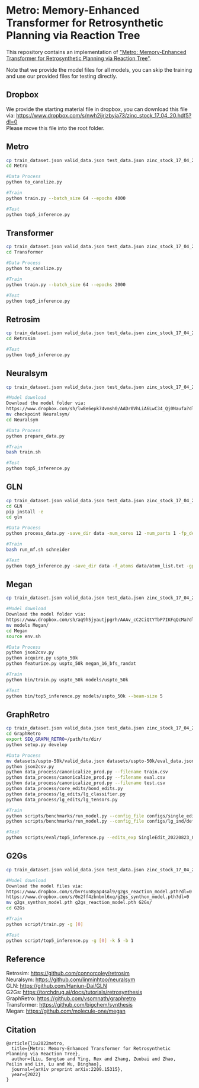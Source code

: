 # Metro: Memory-Enhanced Transformer for Retrosynthetic Planning via Reaction Tree  

This repository contains an implementation of ["Metro: Memory-Enhanced Transformer for Retrosynthetic Planning via Reaction Tree"](https://arxiv.org/pdf/2209.15315.pdf).  

Note that we provide the model files for all models, you can skip the training and use our provided files for testing directly.  



## Dropbox 

We provide the starting material file in dropbox, you can download this file via: 
https://www.dropbox.com/s/nwh2ijrjzbyia73/zinc_stock_17_04_20.hdf5?dl=0  
Please move this file into the root folder.  




## Metro 
```bash
cp train_dataset.json valid_data.json test_data.json zinc_stock_17_04_20.hdf5 Metro/  
cd Metro  

#Data Process  
python to_canolize.py  

#Train 
python train.py --batch_size 64 --epochs 4000  

#Test 
python top5_inference.py  
```



## Transformer  
```bash
cp train_dataset.json valid_data.json test_data.json zinc_stock_17_04_20.hdf5 Transformer/  
cd Transformer  

#Data Process  
python to_canolize.py  

#Train  
python train.py --batch_size 64 --epochs 2000  

#Test  
python top5_inference.py  
```



## Retrosim  
```bash
cp train_dataset.json valid_data.json test_data.json zinc_stock_17_04_20.hdf5 Retrosim/  
cd Retrosim  

#Test
python top5_inference.py  
```



## Neuralsym  
```bash
cp train_dataset.json valid_data.json test_data.json zinc_stock_17_04_20.hdf5 Neuralsym/  

#Model download
Download the model folder via:  
https://www.dropbox.com/sh/lw8e6epk74vmsh0/AADr0VhLiA6LwC34_Qj0Naufa?dl=0  
mv checkpoint Neuralsym/  
cd Neuralsym  

#Data Process
python prepare_data.py  

#Train
bash train.sh  

#Test
python top5_inference.py  
```



## GLN  
```bash
cp train_dataset.json valid_data.json test_data.json zinc_stock_17_04_20.hdf5 GLN/gln/  
cd GLN  
pip install -e  
cd gln  

#Data Process 
python process_data.py -save_dir data -num_cores 12 -num_parts 1 -fp_degree 2 -f_atoms data/atom_list.txt -retro_during_train False $@  

#Train
bash run_mf.sh schneider  

#Test
python top5_inference.py -save_dir data -f_atoms data/atom_list.txt -gpu 0  
```



## Megan
```bash
cp train_dataset.json valid_data.json test_data.json zinc_stock_17_04_20.hdf5 Megan/data/  

#Model download
Download the model folder via:  
https://www.dropbox.com/sh/aq9h5jyautjpgrh/AAAv_cC2CiQtYTbP7IKFqQcMa?dl=0  
mv models Megan/  
cd Megan  
source env.sh  

#Data Process  
python json2csv.py  
python acquire.py uspto_50k  
python featurize.py uspto_50k megan_16_bfs_randat  

#Train
python bin/train.py uspto_50k models/uspto_50k  

#Test
python bin/top5_inference.py models/uspto_50k --beam-size 5  
```



## GraphRetro  
```bash
cp train_dataset.json valid_data.json test_data.json zinc_stock_17_04_20.hdf5 GraphRetro/datasets/uspto-50k  
cd GraphRetro  
export SEQ_GRAPH_RETRO=/path/to/dir/  
python setup.py develop  

#Data Process
mv datasets/uspto-50k/valid_data.json datasets/uspto-50k/eval_data.json  
python json2csv.py  
python data_process/canonicalize_prod.py --filename train.csv  
python data_process/canonicalize_prod.py --filename eval.csv  
python data_process/canonicalize_prod.py --filename test.csv  
python data_process/core_edits/bond_edits.py  
python data_process/lg_edits/lg_classifier.py  
python data_process/lg_edits/lg_tensors.py  

#Train
python scripts/benchmarks/run_model.py --config_file configs/single_edit/defaults.yaml  
python scripts/benchmarks/run_model.py --config_file configs/lg_ind/defaults.yaml  

#Test
python scripts/eval/top5_inference.py --edits_exp SingleEdit_20220823_044246 --lg_exp LGIndEmbed_20220823_04432 --edits_step best_model --lg_step best_model --exp_dir models  
```



## G2Gs  
```bash
cp train_dataset.json valid_data.json test_data.json zinc_stock_17_04_20.hdf5 G2Gs/datasets/  

#Model download
Download the model files via:  
https://www.dropbox.com/s/bvrsun8yap4sal9/g2gs_reaction_model.pth?dl=0  
https://www.dropbox.com/s/0n2ff4zbnbml6xq/g2gs_synthon_model.pth?dl=0  
mv g2gs_synthon_model.pth g2gs_reaction_model.pth G2Gs/  
cd G2Gs  

#Train
python script/train.py -g [0]  

#Test
python script/top5_inference.py -g [0] -k 5 -b 1  
```


## Reference  

Retrosim: https://github.com/connorcoley/retrosim  
Neuralsym: https://github.com/linminhtoo/neuralsym  
GLN: https://github.com/Hanjun-Dai/GLN  
G2Gs: https://torchdrug.ai/docs/tutorials/retrosynthesis  
GraphRetro: https://github.com/vsomnath/graphretro  
Transformer: https://github.com/bigchem/synthesis  
Megan: https://github.com/molecule-one/megan  



## Citation
```
@article{liu2022metro,
  title={Metro: Memory-Enhanced Transformer for Retrosynthetic Planning via Reaction Tree},
  author={Liu, Songtao and Ying, Rex and Zhang, Zuobai and Zhao, Peilin and Lin, Lu and Wu, Dinghao},
  journal={arXiv preprint arXiv:2209.15315},
  year={2022}
}
```

